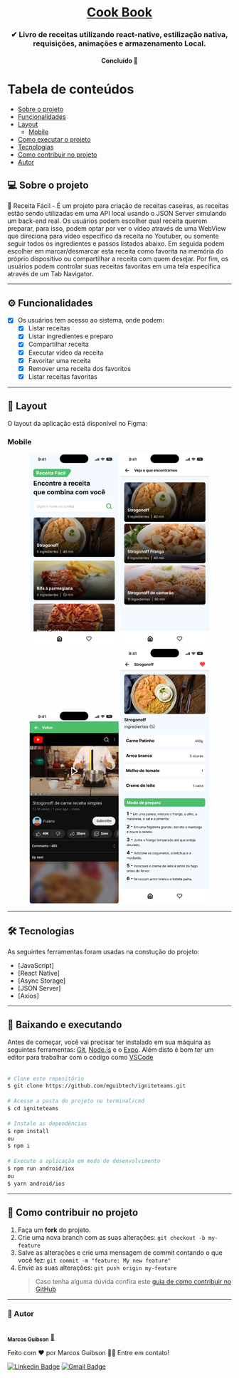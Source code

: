 <h1 align="center">
     <a href="#" alt="Livro de receitas"> Cook Book </a>
</h1>

<h3 align="center">
    ✔ Livro de receitas utilizando react-native, estilização nativa, requisições, animações e armazenamento Local.
</h3>

<h4 align="center">
	Concluído 🚀 
</h4>

# Tabela de conteúdos

<!--ts-->

- [Sobre o projeto](#-sobre-o-projeto)
- [Funcionalidades](#-funcionalidades)
- [Layout](#-layout)
  - [Mobile](#mobile)
- [Como executar o projeto](#-baixando-e-executando)
- [Tecnologias](#-tecnologias)
- [Como contribuir no projeto](#-como-contribuir-no-projeto)
- [Autor](#-autor)
<!--te-->

## 💻 Sobre o projeto

📩 Receita Fácil - É um projeto  para criação de receitas caseiras, as receitas estão sendo utilizadas em uma API local usando o JSON Server simulando um back-end real. Os usuários podem escolher qual receita querem preparar, para isso, podem optar por ver o vídeo através de uma WebView que direciona para vídeo específico da receita no Youtuber, ou somente seguir todos os ingredientes e passos listados abaixo. Em seguida podem escolher em marcar/desmarcar esta receita como favorita na memória do próprio dispositivo ou compartilhar a receita com quem desejar. Por fim, os usuários podem controlar suas receitas favoritas em uma tela específica através de um Tab Navigator.

---

## ⚙️ Funcionalidades

- [x] Os usuários tem acesso ao sistema, onde podem:
  - [x] Listar receitas
  - [x] Listar ingredientes e preparo
  - [x] Compartilhar receita
  - [x] Executar vídeo da receita
  - [x] Favoritar uma receita
  - [x] Remover uma receita dos favoritos
  - [x] Listar receitas favoritas
---

## 🎨 Layout

O layout da aplicação está disponível no Figma:

### Mobile
<p align="center">
  <img alt="IngniteTeams" title="#IngniteTeams" src="src/assets/Home.png" width="200px">
 <img alt="IngniteTeams" title="#IngniteTeams" src="src/assets/Search.png" width="200px">
  <img alt="IngniteTeams" title="#IngniteTeams" src="src/assets/Detail - Player.png" width="200px">
 <img alt="IngniteTeams" title="#IngniteTeams" src="src/assets/Detail.png" width="200px">
</p>

---

## 🛠 Tecnologias

As seguintes ferramentas foram usadas na constução do projeto:

- [JavaScript]
- [React Native]
- [Async Storage]
- [JSON Server]
- [Axios]

---

## 🧭 Baixando e executando

Antes de começar, você vai precisar ter instalado em sua máquina as seguintes ferramentas:
[Git](https://git-scm.com), [Node.js](https://nodejs.org/en/) e o [Expo](https://expo.dev/).
Além disto é bom ter um editor para trabalhar com o código como [VSCode](https://code.visualstudio.com/)

```bash

# Clone este repositório
$ git clone https://github.com/mguibtech/igniteteams.git

# Acesse a pasta do projeto no terminal/cmd
$ cd igniteteams

# Instale as dependências
$ npm install
ou
$ npm i

# Execute a aplicação em modo de desenvolvimento
$ npm run android/iox
ou
$ yarn android/ios

```

---

## 💪 Como contribuir no projeto

1. Faça um **fork** do projeto.
2. Crie uma nova branch com as suas alterações: `git checkout -b my-feature`
3. Salve as alterações e crie uma mensagem de commit contando o que você fez: `git commit -m "feature: My new feature"`
4. Envie as suas alterações: `git push origin my-feature`
   > Caso tenha alguma dúvida confira este [guia de como contribuir no GitHub](https://medium.com/@lcnogueira/um-guia-para-contribui%C3%A7%C3%A3o-em-projetos-open-source-no-github-46a423e4e9b3)

---

### 🦸 Autor

<a href="https://www.linkedin.com/in/marcos-guibson-santos-da-silva-0b62321a3/">
 <img style="border-radius: 50%;" src="https://github.com/mguibtech.png" width="100px;" alt=""/>
 <br />
 <sub><b>Marcos Guibson</b></sub></a> <a href="https://www.linkedin.com/in/marcos-guibson-santos-da-silva-0b62321a3/" title="mguibtech">🚀</a>

Feito com ❤️ por Marcos Guibson 👋🏽 Entre em contato!

[![Linkedin Badge](https://img.shields.io/badge/-Marcos_Guibson-blue?style=flat-square&logo=Linkedin&logoColor=white&link=https://www.linkedin.com/in/marcos-guibson-santos-da-silva-0b62321a3/)](https://www.linkedin.com/in/marcos-guibson-santos-da-silva-0b62321a3/)
[![Gmail Badge](https://img.shields.io/badge/-mguibtech@gmail.com-c14438?style=flat-square&logo=Gmail&logoColor=white&link=mailto:mguibtech@gmail.com)](mailto:mguibtech@gmail.com)
